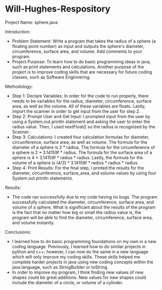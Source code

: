 # Will-Hughes-Respository
Project Name: sphere.java

Introduction:
  - Problem Statement: Write a program that takes the radius of a sphere (a floating point number) as input and outputs the sphere's diameter, 
  circumference, surface area, and volume. Add comments to your program.
  - Project Purpose: To learn how to do basic programming ideas in java, such as print statements and calculations. Another purpose of the project is to improve coding skills that are necessary for future coding classes, such as Software Enginnering.

Methodology:
- Step 1: Declare Variables: In order for the code to run properly, there needs to be variables for the radius, diameter, circumference, surface area, as well as the volume. All of these variables are floats. Lastly, import the scanner in order to get input from the user for step 2.
- Step 2: Prompt User and Get Input: I prompted input from the user by using a System.out.println statement and asking the user to enter the radius value. Then, I used nextFloat() so the radius is recognized by the Scanner.
- Step 3: Calculations: I created four calculation formulas for diameter, circumference, surface area, as well as volume. The formula for the diameter of a sphere is 2 * radius. The formula for the circumference of a sphere is 2 * 3.14159f * radius. The formula for the surface area of a sphere is 4 * 3.14159f * radius * radius. Lastly, the formula for the volume of a sphere is (4/3) * 3.14159f * radius * radius * radius.
- Step 4: Print Results: For the final step, I printed the results for the diameter, circumference, surface_area, and volume values by using four System.out.println statements.

Results:
- The code ran successfully due to my code having no bugs. The program successfully calculated the diameter, circumference, surface area, and volume of a sphere. What is significant about the results of the program is the fact that no matter how big or small the radius value is, the program will be able to find the diameter, circumference, surface area, and volume instantly.

Conclusions:
- I learned how to do basic programming foundations on my own in a new coding language. Previously, I learned how to do similar projects in python and c++; however, I can now do the same in a new language which will only improve my coding skills. These skills helped me complete harder projects in java using new coding concepts within the java language, such as StringBuilder or toString.
- In order to improve my program, I think finding new values of new shapes could be great additions. New values for new shapes could include the diameter of a circle, or volume of a cylinder. 

    
    
